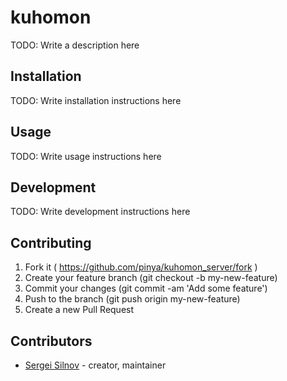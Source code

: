 # kuhomon

TODO: Write a description here

## Installation


TODO: Write installation instructions here

## Usage

TODO: Write usage instructions here

## Development

TODO: Write development instructions here

## Contributing

1. Fork it ( https://github.com/pinya/kuhomon_server/fork )
2. Create your feature branch (git checkout -b my-new-feature)
3. Commit your changes (git commit -am 'Add some feature')
4. Push to the branch (git push origin my-new-feature)
5. Create a new Pull Request

## Contributors

- [Sergei Silnov](https://github.com/pinya) - creator, maintainer
